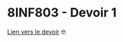 8INF803 - Devoir 1
======

[Lien vers le devoir](https://docs.google.com/document/d/1QA8RDcY1UK6R8PBwjU1qmb8uP04dXJVF14EAV_645iI/edit#) :nerd_face: